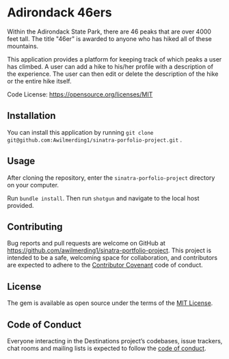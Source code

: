# Adirondack 46ers

Within the Adirondack State Park, there are 46 peaks that are over 4000 feet tall. The title "46er" is awarded to anyone who has hiked all of these mountains.

This application provides a platform for keeping track of which peaks a user has climbed. A user can add a hike to his/her profile with a description of the experience.  The user can then edit or delete the description of the hike or the entire hike itself.  

Code License: https://opensource.org/licenses/MIT

## Installation

You can install this application by running `git clone git@github.com:Awilmerding1/sinatra-porfolio-project.git` .

## Usage

After cloning the repository, enter the `sinatra-porfolio-project` directory on your computer.

Run `bundle install`. Then run `shotgun` and navigate to the local host provided.


## Contributing

Bug reports and pull requests are welcome on GitHub at https://github.com/awilmerding1/sinatra-portfolio-project. This project is intended to be a safe, welcoming space for collaboration, and contributors are expected to adhere to the [Contributor Covenant](http://contributor-covenant.org) code of conduct.

## License

The gem is available as open source under the terms of the [MIT License](https://opensource.org/licenses/MIT).

## Code of Conduct

Everyone interacting in the Destinations project’s codebases, issue trackers, chat rooms and mailing lists is expected to follow the [code of conduct](https://github.com/awilmerding1/awilmerding-cli-app/blob/master/CODE_OF_CONDUCT.md).
